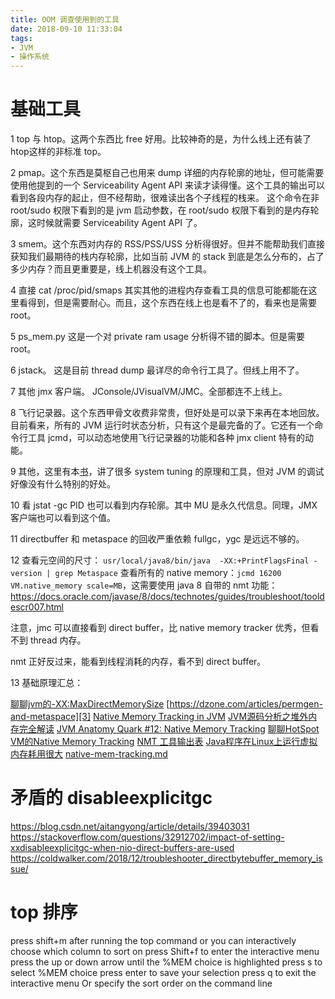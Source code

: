 ```yaml
---
title: OOM 调查使用到的工具
date: 2018-09-10 11:33:04
tags:
- JVM
- 操作系统
---
```

# 基础工具
1 top 与 htop。这两个东西比 free 好用。比较神奇的是，为什么线上还有装了 htop这样的非标准 top。

2 pmap。这个东西是莫枢自己也用来 dump 详细的内存轮廓的地址，但可能需要使用他提到的一个 Serviceability Agent API 来读才读得懂。这个工具的输出可以看到各段内存的起止，但不经帮助，很难读出各个子线程的栈来。
这个命令在非 root/sudo 权限下看到的是 jvm 启动参数，在 root/sudo 权限下看到的是内存轮廓，这时候就需要 Serviceability Agent API 了。


3 smem。这个东西对内存的 RSS/PSS/USS 分析得很好。但并不能帮助我们直接获知我们最期待的栈内存轮廓，比如当前 JVM 的 stack 到底是怎么分布的，占了多少内存？而且更重要是，线上机器没有这个工具。

4 直接 cat /proc/pid/smaps 其实其他的进程内存查看工具的信息可能都能在这里看得到，但是需要耐心。而且，这个东西在线上也是看不了的，看来也是需要 root。

5 ps_mem.py 这是一个对 private ram usage 分析得不错的脚本。但是需要 root。

6 jstack。 这是目前 thread dump 最详尽的命令行工具了。但线上用不了。

7 其他 jmx 客户端。 JConsole/JVisualVM/JMC。全部都连不上线上。

8 飞行记录器。这个东西甲骨文收费非常贵，但好处是可以录下来再在本地回放。目前看来，所有的 JVM 运行时状态分析，只有这个是最完备的了。它还有一个命令行工具 jcmd，可以动态地使用飞行记录器的功能和各种 jmx client 特有的动能。

9 其他，这里有本[书][1]，讲了很多 system tuning 的原理和工具，但对 JVM 的调试好像没有什么特别的好处。

10 看 jstat -gc PID 也可以看到内存轮廓。其中 MU 是永久代信息。同理，JMX 客户端也可以看到这个值。

11 directbuffer 和 metaspace 的回收严重依赖 fullgc，ygc 是远远不够的。

12 查看元空间的尺寸： `usr/local/java8/bin/java  -XX:+PrintFlagsFinal -version | grep Metaspace`
   查看所有的 native memory：`jcmd 16200  VM.native_memory scale=MB`，这需要使用 java 8 自带的 nmt 功能：https://docs.oracle.com/javase/8/docs/technotes/guides/troubleshoot/tooldescr007.html

注意，jmc 可以直接看到 direct buffer，比 native memory tracker 优秀，但看不到 thread 内存。

nmt 正好反过来，能看到线程消耗的内存，看不到 direct buffer。

13 基础原理汇总： 

[聊聊jvm的-XX:MaxDirectMemorySize][2]
[https://dzone.com/articles/permgen-and-metaspace][3]
[Native Memory Tracking in JVM][4]
[JVM源码分析之堆外内存完全解读][5]
[JVM Anatomy Quark #12: Native Memory Tracking][6]
[聊聊HotSpot VM的Native Memory Tracking][7]
[NMT 工具输出表][8]
[Java程序在Linux上运行虚拟内存耗用很大][9]
[native-mem-tracking.md][10]


# 矛盾的 disableexplicitgc

https://blog.csdn.net/aitangyong/article/details/39403031
https://stackoverflow.com/questions/32912702/impact-of-setting-xxdisableexplicitgc-when-nio-direct-buffers-are-used
https://coldwalker.com/2018/12/troubleshooter_directbytebuffer_memory_issue/

# top 排序
press shift+m after running the top command
or you can interactively choose which column to sort on
press Shift+f to enter the interactive menu
press the up or down arrow until the %MEM choice is highlighted
press s to select %MEM choice
press enter to save your selection
press q to exit the interactive menu
Or specify the sort order on the command line


  [1]: https://juejin.im/post/5c9ced366fb9a070e344c614
  [2]: https://juejin.im/post/5c9ced366fb9a070e344c614
  [3]: https://dzone.com/articles/permgen-and-metaspace
  [4]: https://www.baeldung.com/native-memory-tracking-in-jvm
  [5]: http://lovestblog.cn/blog/2015/05/12/direct-buffer/
  [6]: https://shipilev.net/jvm/anatomy-quarks/12-native-memory-tracking/
  [7]: https://cloud.tencent.com/developer/article/1406522
  [8]: https://docs.oracle.com/en/java/javase/12/troubleshoot/diagnostic-tools.html#GUID-5EF7BB07-C903-4EBD-A9C2-EC0E44048D37
  [9]: https://blog.csdn.net/u010686469/article/details/77319599
  [10]: https://gist.github.com/prasanthj/48e7063cac88eb396bc9961fb3149b58